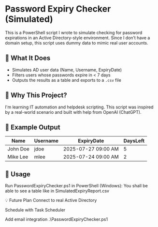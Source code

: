 # Password Expiry Checker (Simulated)

This is a PowerShell script I wrote to simulate checking for password expirations in an Active Directory-style environment. Since I don’t have a domain setup, this script uses dummy data to mimic real user accounts.

## 🔧 What It Does

- Simulates AD user data (Name, Username, ExpiryDate)
- Filters users whose passwords expire in < 7 days
- Outputs the results as a table and exports to a `.csv` file

## 🧪 Why This Project?

I'm learning IT automation and helpdesk scripting. This script was inspired by a real-world scenario and built with help from OpenAI (ChatGPT). 

## 📂 Example Output

| Name      | Username | ExpiryDate          | DaysLeft |
|-----------|----------|---------------------|----------|
| John Doe  | jdoe     | 2025-07-27 09:00 AM | 5        |
| Mike Lee  | mlee     | 2025-07-24 09:00 AM | 2        |

## 🔗 Usage

Run PasswordExpiryChecker.ps1 in PowerShell (Windows):
You shall be able to see a table like in SimulatedExpiryReport.csv




💡 Future Plan
Connect to real Active Directory

Schedule with Task Scheduler

Add email integration
.\PasswordExpiryChecker.ps1


